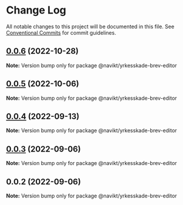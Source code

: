 # Change Log

All notable changes to this project will be documented in this file.
See [Conventional Commits](https://conventionalcommits.org) for commit guidelines.

## [0.0.6](https://github.com/navikt/yrkesskade-frontend-felles/compare/@navikt/yrkesskade-brev-editor@0.0.5...@navikt/yrkesskade-brev-editor@0.0.6) (2022-10-28)

**Note:** Version bump only for package @navikt/yrkesskade-brev-editor





## [0.0.5](https://github.com/navikt/yrkesskade-frontend-felles/compare/@navikt/yrkesskade-brev-editor@0.0.4...@navikt/yrkesskade-brev-editor@0.0.5) (2022-10-06)

**Note:** Version bump only for package @navikt/yrkesskade-brev-editor





## [0.0.4](https://github.com/navikt/yrkesskade-frontend-felles/compare/@navikt/yrkesskade-brev-editor@0.0.3...@navikt/yrkesskade-brev-editor@0.0.4) (2022-09-13)

**Note:** Version bump only for package @navikt/yrkesskade-brev-editor





## [0.0.3](https://github.com/navikt/yrkesskade-frontend-felles/compare/@navikt/yrkesskade-brev-editor@0.0.2...@navikt/yrkesskade-brev-editor@0.0.3) (2022-09-06)

**Note:** Version bump only for package @navikt/yrkesskade-brev-editor





## 0.0.2 (2022-09-06)

**Note:** Version bump only for package @navikt/yrkesskade-brev-editor
